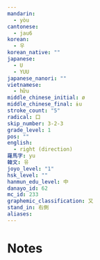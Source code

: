 ```yaml
---
mandarin:
  - yòu
cantonese:
  - jau6
korean:
  - 우
korean_native: ""
japanese:
  - U
  - YUU
japanese_nanori: ""
vietnamese:
  - hữu
middle_chinese_initial: ø
middle_chinese_final: ɨu
stroke_count: "5"
radical: 口
skip_number: 3-2-3
grade_level: 1
pos: ""
english:
  - right (direction)
羅馬字: yu
韓文: 유
joyo_level: "1"
hsk_level: ""
hanmun_edu_level: 中
danayo_id: 62
mc_id: 233
graphemic_classification: 又
stand_in: 右側
aliases:
---
```


# Notes
